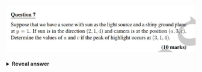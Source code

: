 ## <img src="../../../../../media/paste-cf41354b3c33ed23f57540d2badd6a9d6d347dad.jpg">
<details>
<summary><b>Reveal answer</b></summary>
<img src="../../../../../media/paste-245ceba923e1e786af63630e2756c43370e65a65.jpg">
</details>
